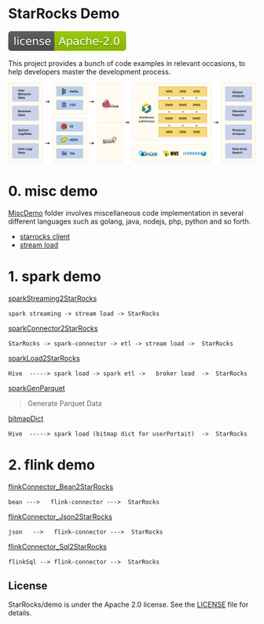 
# StarRocks Demo

[![license](docs/imgs/starrocks.svg)](LICENSE)

This project provides a bunch of code examples in relevant occasions,
to help developers master the development process.

![banner1](https://github.com/StarRocks/starrocks/blob/main/new_banner.png)

# 0. misc demo
[MiscDemo](MiscDemo) folder involves miscellaneous code implementation in several different languages such as golang, java, nodejs, php, python and so forth.
- [starrocks client](MiscDemo/connect/)
- [stream load](MiscDemo/stream_load/) 

# 1. spark demo

[sparkStreaming2StarRocks](docs/01_sparkStreaming2StarRocks.md)

```
spark streaming -> stream load -> StarRocks 
```
 
[sparkConnector2StarRocks](docs/02_sparkConnector2StarRocks.md)  
```
StarRocks -> spark-connector -> etl -> stream load ->  StarRocks
```

[sparkLoad2StarRocks](docs/03_sparkLoad2StarRocks.md)

```
Hive  -----> spark load -> spark etl ->   broker load  ->  StarRocks 
```

[sparkGenParquet](docs/04_sparkGenParquet.md)
> Generate Parquet Data

[bitmapDict](docs/08_userPortrait_bitmapDict.md)
```
Hive  -----> spark load (bitmap dict for userPortait)  ->  StarRocks 
```

# 2. flink demo

[flinkConnector_Bean2StarRocks](docs/05_flinkConnector_Bean2StarRocks.md)
```
bean --->   flink-connector --->  StarRocks 
```
[flinkConnector_Json2StarRocks](docs/06_flinkConnector_Json2StarRocks.md) 
```
json   -->   flink-connector --->  StarRocks
```
[flinkConnector_Sql2StarRocks](docs/07_flinkConnector_Sql2StarRocks.md) 
```
flinkSql --> flink-connector -->  StarRocks 
```

## License

StarRocks/demo is under the Apache 2.0 license. See the [LICENSE](./LICENSE) file for details.
